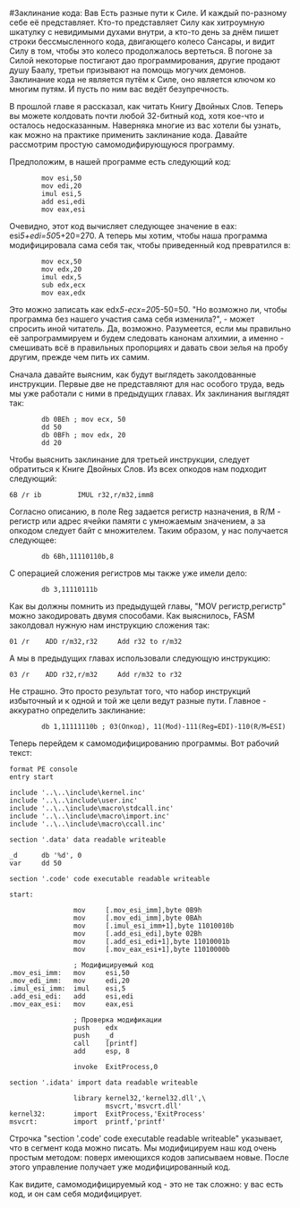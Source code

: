 #Заклинание кода: Вав
Есть разные пути к Силе. И каждый по-разному себе её представляет. Кто-то представляет Силу как хитроумную шкатулку с невидимыми духами внутри, а кто-то день за днём пишет строки бессмысленного кода, двигающего колесо Сансары, и видит Силу в том, чтобы это колесо продолжалось вертеться. В погоне за Силой некоторые постигают дао программирования, другие продают душу Баалу, третьи призывают на помощь могучих демонов. Заклинание кода не является путём к Силе, оно является ключом ко многим путям. И пусть по ним вас ведёт безупречность.

В прошлой главе я рассказал, как читать Книгу Двойных Слов. Теперь вы можете колдовать почти любой 32-битный код, хотя кое-что и осталось недосказанным. Наверняка многие из вас хотели бы узнать, как можно на практике применить заклинание кода. Давайте рассмотрим простую самомодифирующуюся программу.

Предположим, в нашей программе есть следующий код:

```assembly
        mov esi,50
        mov edi,20
        imul esi,5
        add esi,edi
        mov eax,esi
```

Очевидно, этот код вычисляет следующее значение в eax: esi*5+edi=50*5+20=270. А теперь мы хотим, чтобы наша программа модифицировала сама себя так, чтобы приведенный код превратился в:

```assembly
        mov ecx,50
        mov edx,20
        imul edx,5
        sub edx,ecx
        mov eax,edx
```

Это можно записать как edx*5-ecx=20*5-50=50. "Но возможно ли, чтобы программа без нашего участия сама себя изменила?", - может спросить иной читатель. Да, возможно. Разумеется, если мы правильно её запрограммируем и будем следовать канонам алхимии, а именно - смешивать всё в правильных пропорциях и давать свои зелья на пробу другим, прежде чем пить их самим.

Сначала давайте выясним, как будут выглядеть заколдованные инструкции. Первые две не представляют для нас особого труда, ведь мы уже работали с ними в предыдущих главах. Их заклинания выглядят так:

```assembly
        db 0BEh ; mov ecx, 50
        dd 50
        db 0BFh ; mov edx, 20
        dd 20
```

Чтобы выяснить заклинание для третьей инструкции, следует обратиться к Книге Двойных Слов. Из всех опкодов нам подходит следующий:

```assembly 
6B /r ib         IMUL r32,r/m32,imm8
```
Согласно описанию, в поле Reg задается регистр назначения, в R/M - регистр или адрес ячейки памяти с умножаемым значением, а за опкодом следует байт с множителем. Таким образом, у нас получается следующее:
```assembly
        db 6Bh,11110110b,8
```
С операцией сложения регистров мы также уже имели дело:
```assembly
        db 3,11110111b
```
Как вы должны помнить из предыдущей главы, "MOV регистр,регистр" можно закодировать двумя способами. Как выяснилось, FASM заколдовал нужную нам инструкцию сложения так:

```assembly
01 /r    ADD r/m32,r32     Add r32 to r/m32
```

А мы в предыдущих главах использовали следующую инструкцию:

```assembly
03 /r    ADD r32,r/m32     Add r/m32 to r32
```
Не страшно. Это просто результат того, что набор инструкций избыточный и к одной и той же цели ведут разные пути. Главное - аккуратно определить заклинание:

```assembly
        db 1,11111110b ; 03(Опкод), 11(Mod)-111(Reg=EDI)-110(R/M=ESI)
```

Теперь перейдем к самомодифицированию программы. Вот рабочий текст:

```assembly
format PE console
entry start
 
include '..\..\include\kernel.inc'
include '..\..\include\user.inc'
include '..\..\include\macro\stdcall.inc'
include '..\..\include\macro\import.inc'
include '..\..\include\macro\ccall.inc'
 
section '.data' data readable writeable
 
_d      db '%d', 0
var     dd 50
 
section '.code' code executable readable writeable
 
start:
 
                mov     [.mov_esi_imm],byte 0B9h
                mov     [.mov_edi_imm],byte 0BAh
                mov     [.imul_esi_imm+1],byte 11010010b
                mov     [.add_esi_edi],byte 02Bh
                mov     [.add_esi_edi+1],byte 11010001b
                mov     [.mov_eax_esi+1],byte 11010000b
 
                ; Модифицируемый код
.mov_esi_imm:   mov     esi,50
.mov_edi_imm:   mov     edi,20
.imul_esi_imm:  imul    esi,5
.add_esi_edi:   add     esi,edi
.mov_eax_esi:   mov     eax,esi
 
                ; Проверка модификации
                push    edx
                push    _d
                call    [printf]
                add     esp, 8
 
                invoke  ExitProcess,0
 
section '.idata' import data readable writeable
 
                library kernel32,'kernel32.dll',\
                        msvcrt,'msvcrt.dll'
kernel32:       import  ExitProcess,'ExitProcess'
msvcrt:         import  printf,'printf'
```

Строчка "section '.code' code executable readable writeable" указывает, что в сегмент кода можно писать. Мы модифицируем наш код очень простым методом: поверх имеющихся кодов записываем новые. После этого управление получает уже модифицированный код.

Как видите, самомодифицируемый код - это не так сложно: у вас есть код, и он сам себя модифицирует.
